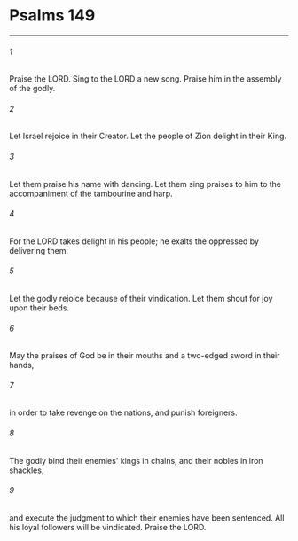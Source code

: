 # Psalms 149
***



###### 1 
Praise the LORD. Sing to the LORD a new song. Praise him in the assembly of the godly. 

###### 2 
Let Israel rejoice in their Creator. Let the people of Zion delight in their King. 

###### 3 
Let them praise his name with dancing. Let them sing praises to him to the accompaniment of the tambourine and harp. 

###### 4 
For the LORD takes delight in his people; he exalts the oppressed by delivering them. 

###### 5 
Let the godly rejoice because of their vindication. Let them shout for joy upon their beds. 

###### 6 
May the praises of God be in their mouths and a two-edged sword in their hands, 

###### 7 
in order to take revenge on the nations, and punish foreigners. 

###### 8 
The godly bind their enemies' kings in chains, and their nobles in iron shackles, 

###### 9 
and execute the judgment to which their enemies have been sentenced. All his loyal followers will be vindicated. Praise the LORD.
